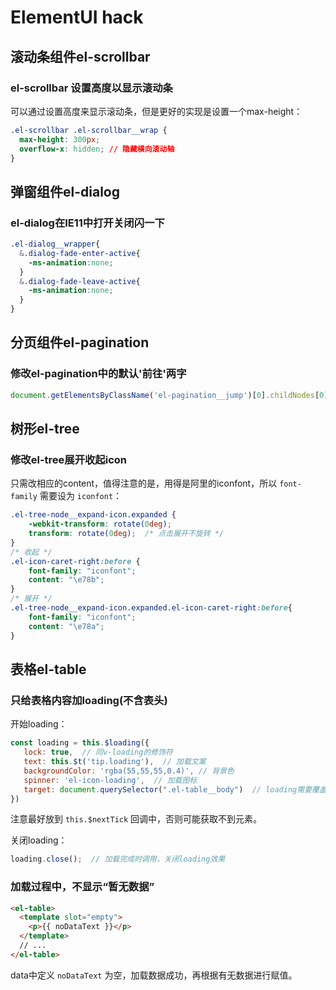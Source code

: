 # ElementUI hack
## 滚动条组件el-scrollbar
### el-scrollbar 设置高度以显示滚动条
可以通过设置高度来显示滚动条，但是更好的实现是设置一个max-height：
```css
.el-scrollbar .el-scrollbar__wrap {
  max-height: 300px;
  overflow-x: hidden; // 隐藏横向滚动轴
}
```


## 弹窗组件el-dialog
### el-dialog在IE11中打开关闭闪一下
```css
.el-dialog__wrapper{
  &.dialog-fade-enter-active{
    -ms-animation:none;
  }
  &.dialog-fade-leave-active{
    -ms-animation:none;
  }
}
```


## 分页组件el-pagination
### 修改el-pagination中的默认'前往'两字
```js
document.getElementsByClassName('el-pagination__jump')[0].childNodes[0].nodeValue = '跳至';
```


## 树形el-tree
### 修改el-tree展开收起icon
只需改相应的content，值得注意的是，用得是阿里的iconfont，所以 `font-family` 需要设为 `iconfont`：
```css
.el-tree-node__expand-icon.expanded {
    -webkit-transform: rotate(0deg);
    transform: rotate(0deg);  /* 点击展开不旋转 */
}
/* 收起 */
.el-icon-caret-right:before {
    font-family: "iconfont";
    content: "\e78b";
}
/* 展开 */
.el-tree-node__expand-icon.expanded.el-icon-caret-right:before{
    font-family: "iconfont";
    content: "\e78a";
}
```


## 表格el-table
### 只给表格内容加loading(不含表头)
开始loading：
```js
const loading = this.$loading({
   lock: true,  // 同v-loading的修饰符
   text: this.$t('tip.loading'),  // 加载文案
   backgroundColor: 'rgba(55,55,55,0.4)', // 背景色
   spinner: 'el-icon-loading',  // 加载图标
   target: document.querySelector(".el-table__body")  // loading需要覆盖的DOM节点，默认为body
})
```
注意最好放到 `this.$nextTick` 回调中，否则可能获取不到元素。

关闭loading：
```js
loading.close();  // 加载完成时调用，关闭loading效果
```

### 加载过程中，不显示“暂无数据”
```html
<el-table>
  <template slot="empty">
    <p>{{ noDataText }}</p>
  </template>
  // ...
</el-table>
```
data中定义 `noDataText` 为空，加载数据成功，再根据有无数据进行赋值。


